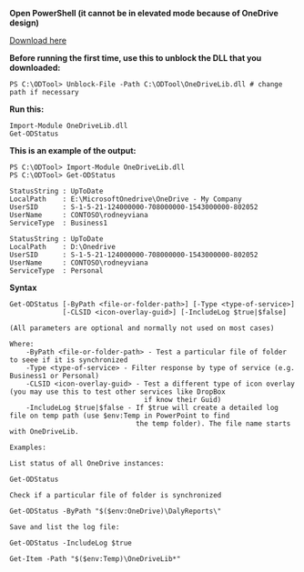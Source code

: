 **Open PowerShell (it cannot be in elevated mode because of OneDrive design)**

[Download here](https://github.com/rodneyviana/ODSyncService/releases)

**Before running the first time, use this to unblock the DLL that you downloaded:**
```
PS C:\ODTool> Unblock-File -Path C:\ODTool\OneDriveLib.dll # change path if necessary
```

**Run this:**
```
Import-Module OneDriveLib.dll
Get-ODStatus
```

**This is an example of the output:**
```
PS C:\ODTool> Import-Module OneDriveLib.dll
PS C:\ODTool> Get-ODStatus

StatusString : UpToDate
LocalPath    : E:\MicrosoftOnedrive\OneDrive - My Company
UserSID      : S-1-5-21-124000000-708000000-1543000000-802052
UserName     : CONTOSO\rodneyviana
ServiceType  : Business1

StatusString : UpToDate
LocalPath    : D:\Onedrive
UserSID      : S-1-5-21-124000000-708000000-1543000000-802052
UserName     : CONTOSO\rodneyviana
ServiceType  : Personal
```

**Syntax**

```
Get-ODStatus [-ByPath <file-or-folder-path>] [-Type <type-of-service>]
             [-CLSID <icon-overlay-guid>] [-IncludeLog $true|$false]

(All parameters are optional and normally not used on most cases)

Where:
    -ByPath <file-or-folder-path> - Test a particular file of folder to seee if it is synchronized
    -Type <type-of-service> - Filter response by type of service (e.g. Business1 or Personal)
    -CLSID <icon-overlay-guid> - Test a different type of icon overlay (you may use this to test other services like DropBox
                                 if know their Guid)
    -IncludeLog $true|$false - If $true will create a detailed log file on temp path (use $env:Temp in PowerPoint to find
                               the temp folder). The file name starts with OneDriveLib.

Examples:

List status of all OneDrive instances:

Get-ODStatus

Check if a particular file of folder is synchronized

Get-ODStatus -ByPath "$($env:OneDrive)\DalyReports\"

Save and list the log file:

Get-ODStatus -IncludeLog $true

Get-Item -Path "$($env:Temp)\OneDriveLib*"


```

